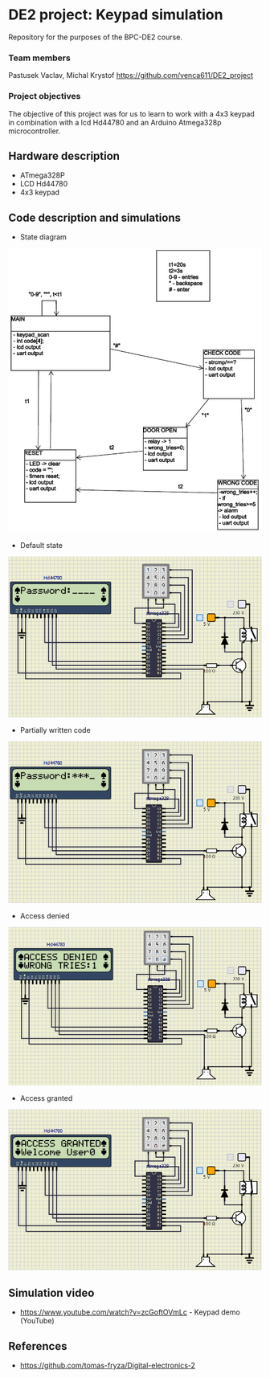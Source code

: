 # DE2 project: Keypad simulation
Repository for the purposes of the BPC-DE2 course.

### Team members
Pastusek Vaclav, Michal Krystof
https://github.com/venca611/DE2_project

### Project objectives
The objective of this project was for us to learn to work with a 4x3 keypad in combination with a lcd Hd44780 and an Arduino Atmega328p microcontroller.

## Hardware description
- ATmega328P
- LCD Hd44780
- 4x3 keypad
## Code description and simulations
- State diagram

![State diagram](images/state_diagram.png "State diagram")
- Default state

![Default state](images/default_state.png "Default state")
- Partially written code

![Partially written code](images/partially_written_code.png "Partially written code")
- Access denied

![Access denied](images/access_denied.png "Access denied")
- Access granted

![Access granted](images/access_granted.png "Access granted")

## Simulation video
- https://www.youtube.com/watch?v=zcGoftOVmLc - Keypad demo (YouTube)

## References
- https://github.com/tomas-fryza/Digital-electronics-2
